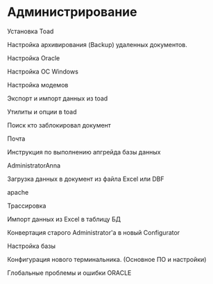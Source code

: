 # Администрирование

  
Установка Toad

Настройка архивирования \(Backup\) удаленных документов.

Настройка Oracle

Настройка ОС Windows

Настройка модемов

Экспорт и импорт данных из toad

Утилиты и опции в toad

Поиск кто заблокировал документ

Почта

Инструкция по выполнению апгрейда базы данных

AdministratorAnna

Загрузка данных в документ из файла Excel или DBF

apache

Трассировка

Импорт данных из Excel в таблицу БД

Конвертация старого Administrator'a в новый Configurator

Настройка базы

Конфигурация нового терминальника. \(Основное ПО и настройки\)

Глобальные проблемы и ошибки ORACLE



